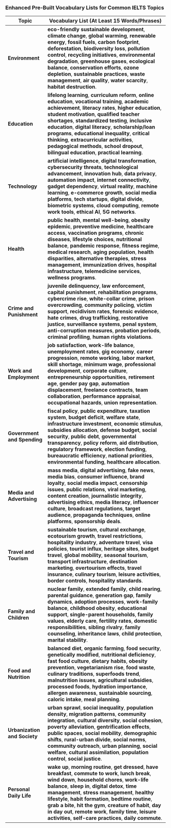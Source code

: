 ### Enhanced Pre-Built Vocabulary Lists for Common IELTS Topics



| Topic | Vocabulary List (At Least 15 Words/Phrases) |
|-------|---------------------------------------------|
| **Environment** | **eco-friendly sustainable development**, **climate change**, **global warming**, **renewable energy**, **fossil fuels**, **carbon footprint**, **deforestation**, **biodiversity loss**, **pollution control**, **recycling initiatives**, **environmental degradation**, **greenhouse gases**, **ecological balance**, **conservation efforts**, **ozone depletion**, **sustainable practices**, **waste management**, **air quality**, **water scarcity**, **habitat destruction**. |
| **Education** | **lifelong learning**, **curriculum reform**, **online education**, **vocational training**, **academic achievement**, **literacy rates**, **higher education**, **student motivation**, **qualified teacher shortages**, **standardized testing**, **inclusive education**, **digital literacy**, **scholarship/loan programs**, **educational inequality**, **critical thinking**, **extracurricular activities**, **pedagogical methods**, **school dropout**, **bilingual education**, **practical learning**. |
| **Technology** | **artificial intelligence**, **digital transformation**, **cybersecurity threats**, **technological advancement**, **innovation hub**, **data privacy**, **automation impact**, **internet connectivity**, **gadget dependency**, **virtual reality**, **machine learning**, **e-commerce growth**, **social media platforms**, **tech startups**, **digital divide**, **biometric systems**, **cloud computing**, **remote work tools**, **ethical AI**, **5G networks**. |
| **Health** | **public health**, **mental well-being**, **obesity epidemic**, **preventive medicine**, **healthcare access**, **vaccination programs**, **chronic diseases**, **lifestyle choices**, **nutritional balance**, **pandemic response**, **fitness regime**, **medical research**, **aging population**, **health disparities**, **alternative therapies**, **stress management**, **immunization drives**, **hospital infrastructure**, **telemedicine services**, **wellness programs**. |
| **Crime and Punishment** | **juvenile delinquency**, **law enforcement**, **capital punishment**, **rehabilitation programs**, **cybercrime rise**, **white-collar crime**, **prison overcrowding**, **community policing**, **victim support**, **recidivism rates**, **forensic evidence**, **hate crimes**, **drug trafficking**, **restorative justice**, **surveillance systems**, **penal system**, **anti-corruption measures**, **probation periods**, **criminal profiling**, **human rights violations**. |
| **Work and Employment** | **job satisfaction**, **work-life balance**, **unemployment rates**, **gig economy**, **career progression**, **remote working**, **labor market**, **skill shortage**, **minimum wage**, **professional development**, **corporate culture**, **entrepreneurship opportunities**, **retirement age**, **gender pay gap**, **automation displacement**, **freelance contracts**, **team collaboration**, **performance appraisal**, **occupational hazards**, **union representation**. |
| **Government and Spending** | **fiscal policy**, **public expenditure**, **taxation system**, **budget deficit**, **welfare state**, **infrastructure investment**, **economic stimulus**, **subsidies allocation**, **defense budget**, **social security**, **public debt**, **governmental transparency**, **policy reform**, **aid distribution**, **regulatory framework**, **election funding**, **bureaucratic efficiency**, **national priorities**, **environmental funding**, **healthcare allocation**. |
| **Media and Advertising** | **mass media**, **digital advertising**, **fake news**, **media bias**, **consumer influence**, **brand loyalty**, **social media impact**, **censorship issues**, **public relations**, **viral marketing**, **content creation**, **journalistic integrity**, **advertising ethics**, **media literacy**, **influencer culture**, **broadcast regulations**, **target audience**, **propaganda techniques**, **online platforms**, **sponsorship deals**. |
| **Travel and Tourism** | **sustainable tourism**, **cultural exchange**, **ecotourism growth**, **travel restrictions**, **hospitality industry**, **adventure travel**, **visa policies**, **tourist influx**, **heritage sites**, **budget travel**, **global mobility**, **seasonal tourism**, **transport infrastructure**, **destination marketing**, **overtourism effects**, **travel insurance**, **culinary tourism**, **leisure activities**, **border controls**, **hospitality standards**. |
| **Family and Children** | **nuclear family**, **extended family**, **child rearing**, **parental guidance**, **generation gap**, **family dynamics**, **adoption processes**, **work-family balance**, **childhood obesity**, **educational support**, **single-parent households**, **family values**, **elderly care**, **fertility rates**, **domestic responsibilities**, **sibling rivalry**, **family counseling**, **inheritance laws**, **child protection**, **marital stability**. |
| **Food and Nutrition** | **balanced diet**, **organic farming**, **food security**, **genetically modified**, **nutritional deficiency**, **fast food culture**, **dietary habits**, **obesity prevention**, **vegetarianism rise**, **food waste**, **culinary traditions**, **superfoods trend**, **malnutrition issues**, **agricultural subsidies**, **processed foods**, **hydration importance**, **allergen awareness**, **sustainable sourcing**, **caloric intake**, **meal planning**. |
| **Urbanization and Society** | **urban sprawl**, **social inequality**, **population density**, **migration patterns**, **community integration**, **cultural diversity**, **social cohesion**, **poverty alleviation**, **gentrification effects**, **public spaces**, **social mobility**, **demographic shifts**, **rural-urban divide**, **social norms**, **community outreach**, **urban planning**, **social welfare**, **cultural assimilation**, **population control**, **social justice**. |
| **Personal Daily Life** | **wake up**, **morning routine**, **get dressed**, **have breakfast**, **commute to work**, **lunch break**, **wind down**, **household chores**, **work-life balance**, **sleep in**, **digital detox**, **time management**, **stress management**, **healthy lifestyle**, **habit formation**, **bedtime routine**, **grab a bite**, **hit the gym**, **creature of habit**, **day in day out**, **remote work**, **family time**, **leisure activities**, **self-care practices**, **daily commute**. | 

